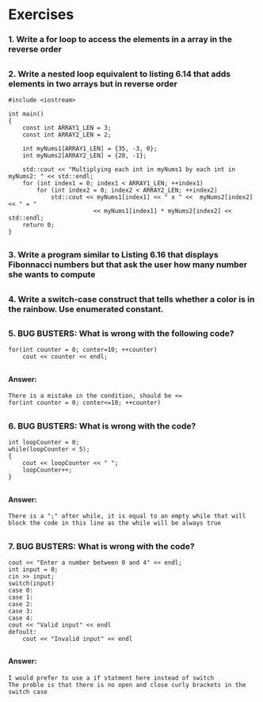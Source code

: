 # Exercises

### 1. Write a for loop to access the elements in a array in the reverse order
##

### 2. Write a nested loop equivalent to listing 6.14 that adds elements in two arrays but in reverse order
```
#include <iostream>

int main()
{
    const int ARRAY1_LEN = 3;
    const int ARRAY2_LEN = 2;

    int myNums1[ARRAY1_LEN] = {35, -3, 0};
    int myNums2[ARRAY2_LEN] = {20, -1};

    std::cout << "Multiplying each int in myNums1 by each int in myNums2: " << std::endl;
    for (int index1 = 0; index1 < ARRAY1_LEN; ++index1)
        for (int index2 = 0; index2 < ARRAY2_LEN; ++index2)
            std::cout << myNums1[index1] << " x " <<  myNums2[index2] << " = "
                        << myNums1[index1] * myNums2[index2] << std::endl;
    return 0;
}
```
##

### 3. Write a program similar to Listing 6.16 that displays Fibonnacci numbers but that ask the user how many number she wants to compute
##

### 4. Write a switch-case construct that tells whether a color is in the rainbow. Use enumerated constant.
##

### 5. **BUG BUSTERS:** What is wrong with the following code? 
```
for(int counter = 0; conter=10; ++counter)
    cout << counter << endl;
```
##
#### Answer:
```
There is a mistake in the condition, should be <= 
for(int counter = 0; conter<=10; ++counter)
```
##

### 6. **BUG BUSTERS:** What is wrong with the code?
```
int loopCounter = 0;
while(loopCounter < 5);
{
    cout << loopCounter << " ";
    loopCounter++;
}
```
##
#### Answer:
```
There is a ";" after while, it is equal to an empty while that will block the code in this line as the while will be always true
```
##

### 7. **BUG BUSTERS:** What is wrong with the code?
```
cout << "Enter a number between 0 and 4" << endl;
int input = 0;
cin >> input;
switch(input)
case 0:
case 1:
case 2:
case 3:
case 4: 
cout << "Valid input" << endl
defoult:
    cout << "Invalid input" << endl
```
##
#### Answer:
```
I would prefer to use a if statment here instead of switch
The proble is that there is no open and close curly brackets in the switch case 
```
##
